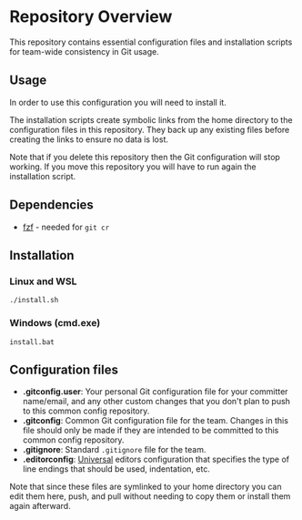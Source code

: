 # Repository Overview

This repository contains essential configuration files and installation scripts for team-wide consistency in Git usage.

## Usage

In order to use this configuration you will need to install it.

The installation scripts create symbolic links from the home directory to the configuration files in this repository. They back up any existing files before creating the links to ensure no data is lost.

Note that if you delete this repository then the Git configuration will stop working. If you move this repository you will have to run again the installation script.

## Dependencies
- [fzf](https://github.com/junegunn/fzf) - needed for `git cr`

## Installation

### Linux and WSL

```
./install.sh
```

### Windows (cmd.exe)

```
install.bat
```

## Configuration files

- **.gitconfig.user**: Your personal Git configuration file for your committer name/email, and any other custom changes that you don't plan to push to this common config repository.
- **.gitconfig**: Common Git configuration file for the team. Changes in this file should only be made if they are intended to be committed to this common config repository.
- **.gitignore**: Standard `.gitignore` file for the team.
- **.editorconfig**: [Universal](https://editorconfig.org/#pre-installed) editors configuration that specifies the type of line endings that should be used, indentation, etc.

Note that since these files are symlinked to your home directory you can edit them here, push, and pull without needing to copy them or install them again afterward.
